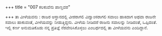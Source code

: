 +++
title = "007 ಕಲಕುವೆನು ಪಾಣ್ಡವರ"

+++
ತಾ ವೀಳೆಯವನು : ರಾಜರ ಆಸ್ಥಾನದಲ್ಲಿ ವೀರರಾಗಲಿ ವಿದ್ವಾಂಸರಾಗಲಿ ಸವಾಲು ಹಾಕಿದಾಗ ಅಥವಾ ರಾಜನೇ ಸವಾಲು ಹಾಕುವಂತೆ, ವೀಳೆಯವನ್ನು ನೀಡುತ್ತಿದ್ದನು. ವೀಳೆಯ ನೀಡಿದರೆ ರಾಜನು ಸವಾಲನ್ನು ನೀಡಿದಂತೆ, ಒಪ್ಪಿದಂತೆ. ಇಲ್ಲಿ ಕರ್ಣ ಅನುಮತಿಕೊಡು ನನ್ನ ಪ್ರತಿಜ್ಞೆ ನೆರವೇರಿಸಿಕೊಳ್ಳಲು ಎಂಬರ್ಥದಲ್ಲಿ ತಾ ವೀಳೆಯವನು ಎಂದಿದ್ದಾನೆ.